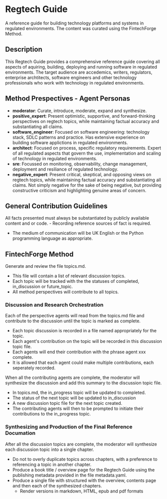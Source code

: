 # Regtech Guide

A reference guide for building technology platforms and systems in regulated environments. The content was curated using the FintechForge Method.

## Description

This Regtech Guide provides a comprehensive reference guide covering all aspects of aquiring, building, deploying and running software in regulated environments. The target audience are accedemics, writers, regulators, enterprise archtitects, software engineers and other technology professionals who work with technology in regulated environments. 

## Method Prespectives - Agent Personas
- **moderator**: Curate, introduce, moderate, expand and synthesize.
- **positive_expert**: Present optimistic, supportive, and forward-thinking perspectives on regtech topics, while maintaining factual accuracy and substantiating all claims.
- **software_engineer**: Focused on software engineering: technology stack, SDLC patterns and practice. Has extensive experience on building software applictions in regulated environments. 
- **architect**: Focused on process, specific regulatory requirements. Expert of all regulated aspects that govern the use, implementation and scaling of technology in regulated environments.  
- **sre**: Focussed on monitoring, observability, change management, deployment and resiliance of regulated technology. 
- **negative_expert**: Present critical, skeptical, and opposing views on regtech topics, while maintaining factual accuracy and substantiating all claims. Not simply negative for the sake of being negative, but providing constructive criticism and highlighting genuine areas of concern.

## General Contribution Guidelines

All facts presented must always be substantiated by publicly available content and or code. - Recording reference sources of fact is required. 
- The medium of communication will be UK English or the Python programming language as appropriate.

## FintechForge Method

Generate and review the file topics.md. 
- This file will contain a list of relevant discussion topics. 
- Each topic will be tracked with the the statuses of completed, in_discussion or future_topic.
- All method perspectives will contribute to all topics.

### Discussion and Research Orchestration

Each of the perspective agents will read from the topics.md file and contribute to the discussion until the topic is marked as complete. 
- Each topic discussion is recorded in a file named appropriately for the topic. 
- Each agent's contribution on the topic will be recorded in this discussion topic file.
- Each agents will end their contribution with the phrase agent xxx complete.
- It is allowed that each agent could make multiple contributions, each seperately recorded.

When all the contributing agents are complete, the moderator will synthesize the discussion and add this summary to the discussion topic file.
- In topics.md, the in_progress topic will be updated to completed.
- The status of the next topic will be updated to in_discussion
- A new discussion topic file for the next topic created. 
- The contributing agents will then to be prompted to initiate their contributions to the in_progress topic.

### Synthesizing and Production of the Final Reference Documation

After all the discussion topics are complete, the moderator will synthesize each discussion topic into a single chapter. 
- Do not to overly duplicate topics across chapters, with a preference to referencing a topic in another chapter.
- Produce a book title / overview page for the Regtech Guide using the publishing metadata provided in the file metadata.yaml.
- Produce a single file with structured with the overview, contents page and then each of the synthesized chapters.
    - Render versions in markdown, HTML, epub and pdf formats 
